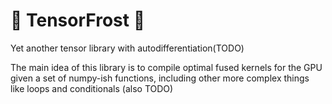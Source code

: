 # 🥶 TensorFrost 🥶
Yet another tensor library with autodifferentiation(TODO)

The main idea of this library is to compile optimal fused kernels for the GPU given a set of numpy-ish functions, including other more complex things like loops and conditionals (also TODO)

